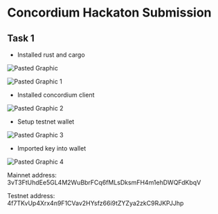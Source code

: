 # Concordium Hackaton Submission

## Task 1

 - Installed rust and cargo 
 
![Pasted Graphic](https://user-images.githubusercontent.com/31427153/217430486-248d45cb-9bfe-4752-a353-10bc82f9e327.png)

![Pasted Graphic 1](https://user-images.githubusercontent.com/31427153/217430494-85506a66-657b-4330-b2b7-5576d8ef5b4c.png)


 - Installed concordium client
 
 ![Pasted Graphic 2](https://user-images.githubusercontent.com/31427153/217430513-b0f6a035-8973-4986-bce1-fe71a6d7799e.png)


 - Setup testnet wallet
 
 ![Pasted Graphic 3](https://user-images.githubusercontent.com/31427153/217430535-8d4da2ce-37a1-49f2-ab28-416e07ebabba.png)

 - Imported key into wallet
 
![Pasted Graphic 4](https://user-images.githubusercontent.com/31427153/217430549-cb9b936e-1f8f-4522-92c3-c5c12f354693.png)


Mainnet address: 3vT3FtUhdEe5GL4M2WuBbrFCq6fMLsDksmFH4m1ehDWQFdKbqV

Testnet address: 4f7TKvUp4Xrx4n9F1CVav2HYsfz66i9tZYZya2zkC9RJKPJJhp
